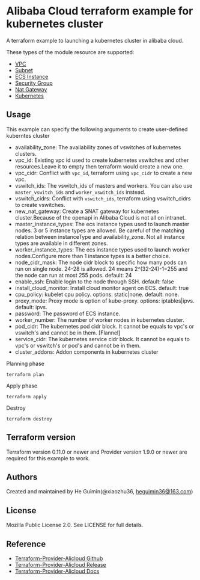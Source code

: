 Alibaba Cloud terraform example for kubernetes cluster
======================================================

A terraform example to launching a kubernetes cluster in alibaba cloud.

These types of the module resource are supported:

- [VPC](https://www.terraform.io/docs/providers/alicloud/r/vpc.html)
- [Subnet](https://www.terraform.io/docs/providers/alicloud/r/vswitch.html)
- [ECS Instance](https://www.terraform.io/docs/providers/alicloud/r/instance.html)
- [Security Group](https://www.terraform.io/docs/providers/alicloud/r/security_group.html)
- [Nat Gateway](https://www.terraform.io/docs/providers/alicloud/r/nat_gateway.html)
- [Kubernetes](https://www.terraform.io/docs/providers/alicloud/r/cs_kubernetes.html)


Usage
-----
This example can specify the following arguments to create user-defined kuberntes cluster
* availability_zone: The availability zones of vswitches of kubernetes clusters.
* vpc_id: Existing vpc id used to create kubernetes vswitches and other resources.Leave it to empty then terraform would create a new one.
* vpc_cidr: Conflict with `vpc_id`, terraform using `vpc_cidr` to create a new vpc.
* vswitch_ids: The vswitch_ids of masters and workers. You can also use `master_vswitch_ids` and `worker_vswitch_ids` instead.
* vswitch_cidrs: Conflict with `vswitch_ids`, terraform using vswitch_cidrs to create vswitches.
* new_nat_gateway: Create a SNAT gateway for kubernetes cluster.Because of the openapi in Alibaba Cloud is not all on intranet.
* master_instance_types: The ecs instance types used to launch master nodes. 3 or 5 instance types are allowed. Be careful of the matching relation between instanceType and availability_zone. Not all instance types are available in different zones.
* worker_instance_types: The ecs instance types used to launch worker nodes.Configure more than 1 instance types is a better choice.
* node_cidr_mask: The node cidr block to specific how many pods can run on single node. 24-28 is allowed. 24 means 2^(32-24)-1=255 and the node can run at most 255 pods. default: 24
* enable_ssh: Enable login to the node through SSH. default: false 
* install_cloud_monitor: Install cloud monitor agent on ECS. default: true 
* cpu_policy: kubelet cpu policy. options: static|none. default: none.
* proxy_mode: Proxy mode is option of kube-proxy. options: iptables|ipvs. default: ipvs.
* password: The password of ECS instance.
* worker_number: The number of worker nodes in kubernetes cluster.
* pod_cidr: The kubernetes pod cidr block. It cannot be equals to vpc's or vswitch's and cannot be in them. [Flannel]
* service_cidr: The kubernetes service cidr block. It cannot be equals to vpc's or vswitch's or pod's and cannot be in them.
* cluster_addons: Addon components in kubernetes cluster
                                                                                                                             
Planning phase

    terraform plan

Apply phase

	terraform apply


Destroy

    terraform destroy

Terraform version
-----------------
Terraform version 0.11.0 or newer and Provider version 1.9.0 or newer are required for this example to work.

Authors
-------
Created and maintained by He Guimin(@xiaozhu36, heguimin36@163.com)

License
-------
Mozilla Public License 2.0. See LICENSE for full details.

Reference
---------
* [Terraform-Provider-Alicloud Github](https://github.com/gunnerliu/terraform-provider-alicloud)
* [Terraform-Provider-Alicloud Release](https://releases.hashicorp.com/terraform-provider-alicloud/)
* [Terraform-Provider-Alicloud Docs](https://www.terraform.io/docs/providers/alicloud/)


